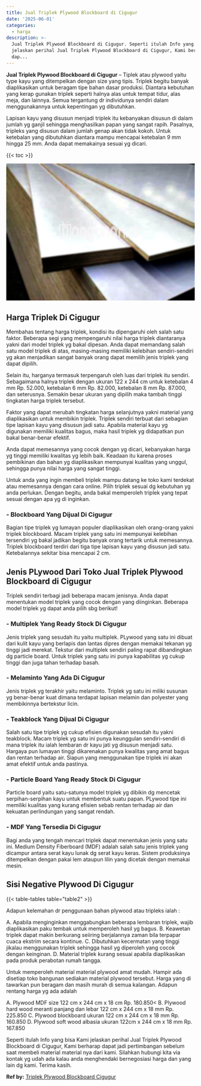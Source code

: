 ```yaml
---
title: Jual Triplek Plywood Blockboard di Cigugur
date: '2025-06-01'
categories:
  - harga
description: >-
  Jual Triplek Plywood Blockboard di Cigugur. Seperti itulah Info yang bisa Kami
  jelaskan perihal Jual Triplek Plywood Blockboard di Cigugur, Kami berharap
  dap...
---
```


**Jual Triplek Plywood Blockboard di Cigugur** – Tiplek atau plywood yaitu type kayu yang ditempelkan dengan size yang tipis. Triplek begitu banyak diaplikasikan untuk beragam tipe bahan dasar produksi. Diantara kebutuhan yang kerap gunakan triplek seperti halnya alas untuk tempat tidur, alas meja, dan lainnya. Semua tergantung dr individunya sendiri dalam menggunakannya untuk kepentingan yg dibutuhkan.

Lapisan kayu yang disusun menjadi triplek itu kebanyakan disusun di dalam jumlah yg ganjil sehingga menghasilkan papan yang sangat rapih. Pasalnya, tripleks yang disusun dalam jumlah genap akan tidak kokoh. Untuk ketebalan yang dibutuhkan diantara mampu mencapai ketebalan 9 mm hingga 25 mm. Anda dapat memakainya sesuai yg dicari.

{{< toc >}}

![Jual Triplek Plywood Blockboard di Cigugur](/images/jual-triplek-murah-26.png)

## Harga Triplek Di Cigugur

Membahas tentang harga triplek, kondisi itu dipengaruhi oleh salah satu faktor. Beberapa segi yang mempengaruhi nilai harga triplek diantaranya yakni dari model triplek yg bakal dipesan. Anda dapat memandang salah satu model triplek di atas, masing-masing memiliki kelebihan sendiri-sendiri yg akan menjadikan sangat banyak orang dapat memilih jenis triplek yang dapat dipilih.

Selain itu, harganya termasuk terpengaruh oleh luas dari triplek itu sendiri. Sebagaimana halnya triplek dengan ukuran 122 x 244 cm untuk ketebalan 4 mm Rp. 52.000, ketebalan 6 mm Rp. 82.000, ketebalan 8 mm Rp. 87.000, dan seterusnya. Semakin besar ukuran yang dipilih maka tambah tinggi tingkatan harga triplek tersebut.

Faktor yang dapat merubah tingkatan harga selanjutnya yakni material yang diaplikasikan untuk membikin triplek. Triplek sendiri terbuat dari sebagian tipe lapisan kayu yang disusun jadi satu. Apabila material kayu yg digunakan memiliki kualitas bagus, maka hasil triplek yg didapatkan pun bakal benar-benar efektif.

Anda dapat memesannya yang cocok dengan yg dicari, kebanyakan harga yg tinggi memiliki kwalitas yg lebih baik. Keadaan itu karena proses pembikinan dan bahan yg diaplikasikan mempunyai kualitas yang unggul, sehingga punya nilai harga yang sangat tinggi.

Untuk anda yang ingin membeli triplek mampu datang ke toko kami terdekat atau memesannya dengan cara online. Pilih triplek sesuai dg kebutuhan yg anda perlukan. Dengan begitu, anda bakal memperoleh triplek yang tepat sesuai dengan apa yg di inginkan.

### \- Blockboard Yang Dijual Di Cigugur

Bagian tipe triplek yg lumayan populer diaplikasikan oleh orang-orang yakni triplek blockboard. Macam triplek yang satu ini mempunyai kelebihan tersendiri yg bakal jadikan begitu banyak orang tertarik untuk memesannya. Triplek blockboard terdiri dari tiga tipe lapisan kayu yang disusun jadi satu. Ketebalannya sekitar bisa mencapai 2 cm.

## Jenis PLywood Dari Toko Jual Triplek Plywood Blockboard di Cigugur

Triplek sendiri terbagi jadi beberapa macam jenisnya. Anda dapat menentukan model triplek yang cocok dengan yang diinginkan. Beberapa model triplek yg dapat anda pilih sbg berikut!

### \- Multiplek Yang Ready Stock Di Cigugur

Jenis triplek yang sesudah itu yaitu multiplek. PLywood yang satu ini dibuat dari kulit kayu yang berlapis dan lantas dipres dengan memakai tekanan yg tinggi jadi merekat. Tekstur dari multiplek sendiri paling rapat dibandingkan dg particle board. Untuk triplek yang satu ini punya kapabilitas yg cukup tinggi dan juga tahan terhadap basah.

### \- Melaminto Yang Ada Di Cigugur

Jenis triplek yg terakhir yaitu melaminto. Triplek yg satu ini miliki susunan yg benar-benar kuat dimana terdapat lapisan melamin dan polyester yang membikinnya bertekstur licin.

### \- Teakblock Yang Dijual Di Cigugur

Salah satu tipe triplek yg cukup efisien digunakan sesudah itu yakni teakblock. Macam triplek yg satu ini punya keunggulan sendiri-sendiri di mana triplek itu ialah lembaran dr kayu jati yg disusun menjadi satu. Hargaya pun lumayan tinggi dikarenakan punya kwalitas yang amat bagus dan rentan terhadap air. Siapun yang menggunakan tipe triplek ini akan amat efektif untuk anda pastinya.

### \- Particle Board Yang Ready Stock Di Cigugur

Particle board yaitu satu-satunya model triplek yg dibikin dg mencetak serpihan-serpihan kayu untuk membentuk suatu papan. PLywood tipe ini memiliki kualitas yang kurang efisien sebab rentan terhadap air dan kekuatan perlindungan yang sangat rendah.

### \- MDF Yang Tersedia Di Cigugur

Bagi anda yang tengah mencari triplek dapat menentukan jenis yang satu ini. Medium Density Fiberboard (MDF) adalah salah satu jenis triplek yang dicampur antara serat kayu lunak dg serat kayu keras. Sistem produksinya ditempelkan dengan pakai lem ataupun lilin yang dicetak dengan memakai mesin.

## Sisi Negative Plywood Di Cigugur

{{< table-tables table="table2" >}}

Adapun kelemahan dr penggunaan bahan plywood atau tripleks ialah :

A. Apabila menginginkan menggabungkan beberapa lembaran triplek, wajib diaplikasikan paku tembak untuk memperoleh hasil yg bagus. B. Keawetan triplek dapat makin berkurang seiiring berjalannya zaman bila terpapar cuaca ekstrim secara kontinue. C. Dibutuhkan kecermatan yang tinggi jikalau menggunakan triplek sehingga hasil yg diperoleh yang cocok dengan keinginan. D. Material triplek kurang sesuai apabila diaplikasikan pada produk perabotan rumah tangga.

Untuk memperoleh material material plywood amat mudah. Hampir ada disetiap toko bangunan sediakan material plywood tersebut. Harga yang di tawarkan pun beragam dan masih murah di semua kalangan. Adapun rentang harga yg ada adalah

A. Plywood MDF size 122 cm x 244 cm x 18 cm Rp. 180.850< B. Plywood hard wood meranti panjang dan lebar 122 cm x 244 cm x 18 mm Rp. 225.850 C. Plywood blockboard ukuran 122 cm x 244 cm x 18 mm Rp. 160.850 D. Plywood soft wood albasia ukuran 122cm x 244 cm x 18 mm Rp. 167.850

Seperti itulah Info yang bisa Kami jelaskan perihal Jual Triplek Plywood Blockboard di Cigugur, Kami berharap dapat jadi pertimbangan sebelum saat membeli material material nya dari kami. Silahkan hubungi kita via kontak yg udah ada kalau anda menghendaki bernegosiasi harga dan yang lain dg kami. Terima kasih.

**Ref by:** [Triplek Plywood Blockboard Cigugur](https://id.wikipedia.org/wiki/Triplek)
